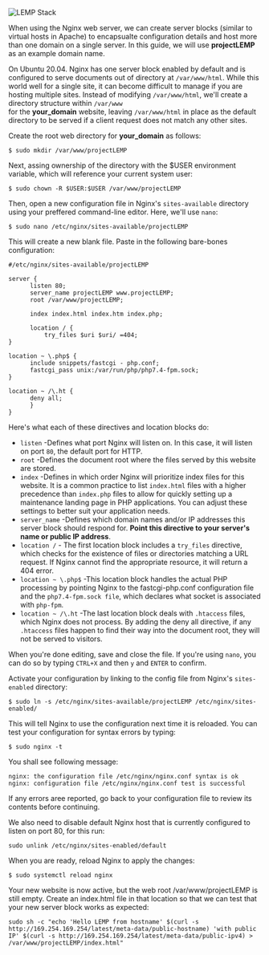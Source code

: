 ![LEMP Stack](https://github.com/silviob99/Project-2-Linux-Administration-NginX-MySQL-PHP-LEMP/assets/107585020/3275435e-e0bd-4ef1-a8a9-d5e36efbde81)

When using the Nginx web server, we can create server blocks (similar to virtual hosts in Apache) to encapsualte configuration details and host more than one domain on a single server. In this guide, we will use **projectLEMP** as an example domain name. 

On Ubuntu 20.04. Nginx has one server block enabled by default and is configured to serve documents out of directory at ```/var/www/html```. While this world well for a single site, it can become difficult to manage if you are hosting multiple sites. Instead of modifying ```/var/www/html```, we'll create a directory structure within ```/var/www```  
for the **your_domain** website, leaving ```/var/www/html``` in place as the default directory to be served if a client request does not match any other sites.  

Create the root web directory for **your_domain** as follows:  

```
$ sudo mkdir /var/www/projectLEMP
```

Next, assing ownership of the directory with the $USER environment variable, which will reference your current system user:  

```
$ sudo chown -R $USER:$USER /var/www/projectLEMP 
```

Then, open a new configuration file in Nginx's ```sites-available``` directory using your preffered command-line editor. Here, we'll use ```nano```:

```
$ sudo nano /etc/nginx/sites-available/projectLEMP
```

This will create a new blank file. Paste in the following bare-bones configuration:  

```
#/etc/nginx/sites-available/projectLEMP

server {
      listen 80;
      server_name projectLEMP www.projectLEMP;
      root /var/www/projectLEMP;

      index index.html index.htm index.php;

      location / {
          try_files $uri $uri/ =404; 
}

location ~ \.php$ {
      include snippets/fastcgi - php.conf;
      fastcgi_pass unix:/var/run/php/php7.4-fpm.sock;
}

location ~ /\.ht {
      deny all;
      }
}
```

Here's what each of these directives and location blocks do:

* ```listen``` -Defines what port Nginx will listen on. In this case, it will listen on port ```80```, the default port for HTTP.
* ```root``` -Defines the document root where the files served by this website are stored.
* ```index``` -Defines in which order Nginx will prioritize index files for this website. It is a common practice to list ```index.html``` files with a higher precedence than ```index.php``` files to allow for quickly setting up a maintenance landing page in PHP applications. You can adjust these settings to better suit your application needs.
* ```server_name``` -Defines which domain names and/or IP addresses this server block should respond for. **Point this directive to your server's name or public IP address**.
* ```location /``` - The first location block includes a ```try_files``` directive, which checks for the existence of files or directories matching a URL request. If Nginx cannot find the appropriate resource, it will return a 404 error.
* ```location ~ \.php$``` -This location block handles the actual PHP processing by pointing Nginx to the fastcgi-php.conf configuration file and the ```php7.4-fpm.sock file```, which declares what socket is associated with ```php-fpm```.
* ```location ~ /\.ht``` -The last location block deals with ```.htaccess``` files, which Nginx does not process. By adding the deny all directive, if any ```.htaccess``` files happen to find their way into the document root, they will not be served to visitors.

When you're done editing, save and close the file. If you're using ```nano```, you can do so by typing ```CTRL+X``` and then ```y``` and ```ENTER``` to confirm.  

Activate your configuration by linking to the config file from Nginx's ```sites-enabled``` directory:  

```
$ sudo ln -s /etc/nginx/sites-available/projectLEMP /etc/nginx/sites-enabled/
``` 

This will tell Nginx to use the configuration next time it is reloaded. You can test your configuration for syntax errors by typing:  

```
$ sudo nginx -t
```  
You shall see following message:  

```
nginx: the configuration file /etc/nginx/nginx.conf syntax is ok
nginx: configuration file /etc/nginx/nginx.conf test is successful
```  

If any errors aree reported, go back to your configuration file to review its contents before continuing.  

We also need to disable default Nginx host that is currently configured to listen on port 80, for this run:  

``` 
sudo unlink /etc/nginx/sites-enabled/default
``` 
When you are ready, reload Nginx to apply the changes:  

```
$ sudo systemctl reload nginx
```  

Your new website is now active, but the web root /var/www/projectLEMP is still empty. Create an index.html file in that location so that we can test that your new server block works as expected:  

``` 
sudo sh -c "echo 'Hello LEMP from hostname' $(curl -s http://169.254.169.254/latest/meta-data/public-hostname) 'with public IP' $(curl -s http://169.254.169.254/latest/meta-data/public-ipv4) > /var/www/projectLEMP/index.html"

```  

